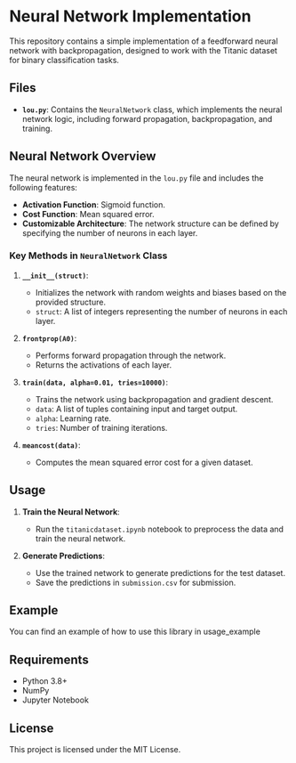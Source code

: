 # Neural Network Implementation

This repository contains a simple implementation of a feedforward neural network with backpropagation, designed to work with the Titanic dataset for binary classification tasks.

## Files

- **`lou.py`**: Contains the `NeuralNetwork` class, which implements the neural network logic, including forward propagation, backpropagation, and training.

## Neural Network Overview

The neural network is implemented in the `lou.py` file and includes the following features:

- **Activation Function**: Sigmoid function.
- **Cost Function**: Mean squared error.
- **Customizable Architecture**: The network structure can be defined by specifying the number of neurons in each layer.

### Key Methods in `NeuralNetwork` Class

1. **`__init__(struct)`**:
   - Initializes the network with random weights and biases based on the provided structure.
   - `struct`: A list of integers representing the number of neurons in each layer.

2. **`frontprop(A0)`**:
   - Performs forward propagation through the network.
   - Returns the activations of each layer.

3. **`train(data, alpha=0.01, tries=10000)`**:
   - Trains the network using backpropagation and gradient descent.
   - `data`: A list of tuples containing input and target output.
   - `alpha`: Learning rate.
   - `tries`: Number of training iterations.

4. **`meancost(data)`**:
   - Computes the mean squared error cost for a given dataset.


## Usage

1. **Train the Neural Network**:
   - Run the `titanicdataset.ipynb` notebook to preprocess the data and train the neural network.

2. **Generate Predictions**:
   - Use the trained network to generate predictions for the test dataset.
   - Save the predictions in `submission.csv` for submission.

## Example

You can find an example of how to use this library in usage_example

## Requirements

- Python 3.8+
- NumPy
- Jupyter Notebook

## License

This project is licensed under the MIT License.
